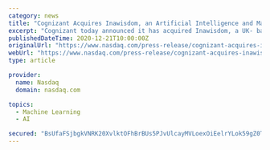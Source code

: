 ```yaml
---
category: news
title: "Cognizant Acquires Inawisdom, an Artificial Intelligence and Machine Learning Services Expert"
excerpt: "Cognizant today announced it has acquired Inawisdom, a UK- based, privately-held consultancy specializing in artificial intelligence, machine learning, and data analytics to help businesses make better,"
publishedDateTime: 2020-12-21T10:00:00Z
originalUrl: "https://www.nasdaq.com/press-release/cognizant-acquires-inawisdom-an-artificial-intelligence-and-machine-learning-services"
webUrl: "https://www.nasdaq.com/press-release/cognizant-acquires-inawisdom-an-artificial-intelligence-and-machine-learning-services"
type: article

provider:
  name: Nasdaq
  domain: nasdaq.com

topics:
  - Machine Learning
  - AI

secured: "BsUfaFSjbgkVNRK20XvlktOFhBrBUs5PJvUlcayMVLoexOiEelrYLok59gZ0TjUjDy3f1mKQR6l9tnNBK/UznK9qdwg4/uA3/KxI9AeBUe1hGHXNrv8yUFh06cQ5vDPC6UMKmCz1h501Hl15gdhVELJM0ZPgjdaftQJEeHrTh6ggOvVDzOaTBb3YB69MpxwIUFot6fHRWlL+/6HpIAnr9dzjg5xFWrVajm7nnT313C6EB2Qjn57C4OjYIRfx4asc8NXrYz+nNk+wmNKYls7g5GccGafGwclzhPusi5J8Tf94nWLWvjBrHW9b2g2J5DBEzoF20u5pm8ke+C58eiY4gwbDdMMdQhIeeskGQ5k0kXg=;BEjcr7zBOAvV43xBaO1brg=="
---
```


